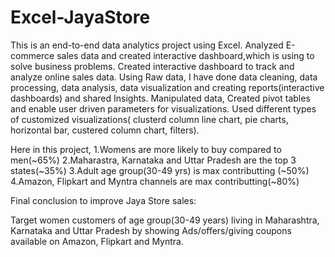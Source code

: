 # Excel-JayaStore
This is an end-to-end data analytics project using Excel.
Analyzed E-commerce sales data and created interactive dashboard,which is using to solve business problems.
Created interactive dashboard to track and analyze online sales data.
Using Raw data, I have done data cleaning, data processing, data analysis, data visualization and creating reports(interactive dashboards) and shared Insights.
Manipulated data, Created pivot tables and enable user driven parameters for visualizations. Used different types of customized visualizations( clusterd column line chart, pie charts, horizontal bar, custered column chart, filters).

Here in this project,
1.Womens are more likely to buy compared to men(~65%)
2.Maharastra, Karnataka and Uttar Pradesh are the top 3 states(~35%)
3.Adult age group(30-49 yrs) is max contributting (~50%)
4.Amazon, Flipkart and Myntra channels are max contributting(~80%)

Final conclusion to improve Jaya Store sales:

Target women customers of age group(30-49 years) living in Maharashtra, Karnataka and Uttar Pradesh by showing Ads/offers/giving coupons available on Amazon, Flipkart and Myntra. 

